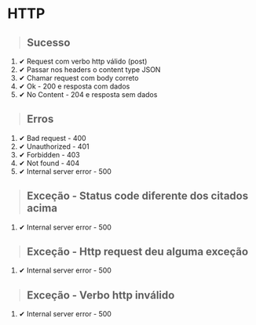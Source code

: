 # HTTP

> ## Sucesso
1. ✔ Request com verbo http válido (post)
2. ✔ Passar nos headers o content type JSON
3. ✔ Chamar request com body correto
4. ✔ Ok - 200 e resposta com dados
5. ✔ No Content - 204 e resposta sem dados

> ## Erros
1. ✔ Bad request - 400
2. ✔ Unauthorized - 401
3. ✔ Forbidden - 403
4. ✔ Not found - 404
5. ✔ Internal server error - 500

> ## Exceção - Status code diferente dos citados acima
1. ✔ Internal server error - 500

> ## Exceção - Http request deu alguma exceção
1. ✔ Internal server error - 500

> ## Exceção - Verbo http inválido
1. ✔ Internal server error - 500
